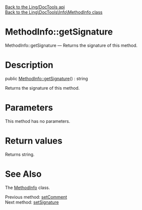 [Back to the Ling/DocTools api](https://github.com/lingtalfi/DocTools/blob/master/doc/api/Ling/DocTools.md)<br>
[Back to the Ling\DocTools\Info\MethodInfo class](https://github.com/lingtalfi/DocTools/blob/master/doc/api/Ling/DocTools/Info/MethodInfo.md)


MethodInfo::getSignature
================



MethodInfo::getSignature — Returns the signature of this method.




Description
================


public [MethodInfo::getSignature](https://github.com/lingtalfi/DocTools/blob/master/doc/api/Ling/DocTools/Info/MethodInfo/getSignature.md)() : string




Returns the signature of this method.




Parameters
================

This method has no parameters.


Return values
================

Returns string.








See Also
================

The [MethodInfo](https://github.com/lingtalfi/DocTools/blob/master/doc/api/Ling/DocTools/Info/MethodInfo.md) class.

Previous method: [setComment](https://github.com/lingtalfi/DocTools/blob/master/doc/api/Ling/DocTools/Info/MethodInfo/setComment.md)<br>Next method: [setSignature](https://github.com/lingtalfi/DocTools/blob/master/doc/api/Ling/DocTools/Info/MethodInfo/setSignature.md)<br>

